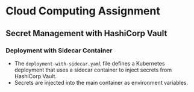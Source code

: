 # Cloud Computing Assignment

## Secret Management with HashiCorp Vault

### Deployment with Sidecar Container
- The `deployment-with-sidecar.yaml` file defines a Kubernetes deployment that uses a sidecar container to inject secrets from HashiCorp Vault.
- Secrets are injected into the main container as environment variables.